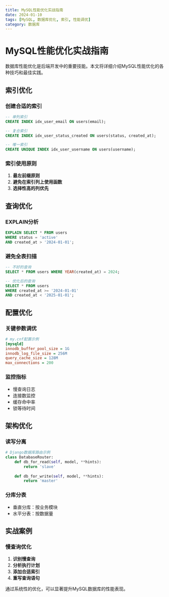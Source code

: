 ```yaml
---
title: MySQL性能优化实战指南
date: 2024-01-10
tags: [MySQL, 数据库优化, 索引, 性能调优]
category: 数据库
---
```


# MySQL性能优化实战指南

数据库性能优化是后端开发中的重要技能。本文将详细介绍MySQL性能优化的各种技巧和最佳实践。

## 索引优化

### 创建合适的索引
```sql
-- 单列索引
CREATE INDEX idx_user_email ON users(email);

-- 复合索引
CREATE INDEX idx_user_status_created ON users(status, created_at);

-- 唯一索引
CREATE UNIQUE INDEX idx_user_username ON users(username);
```

### 索引使用原则
1. **最左前缀原则**
2. **避免在索引列上使用函数**
3. **选择性高的列优先**

## 查询优化

### EXPLAIN分析
```sql
EXPLAIN SELECT * FROM users 
WHERE status = 'active' 
AND created_at > '2024-01-01';
```

### 避免全表扫描
```sql
-- 不好的查询
SELECT * FROM users WHERE YEAR(created_at) = 2024;

-- 优化后的查询
SELECT * FROM users 
WHERE created_at >= '2024-01-01' 
AND created_at < '2025-01-01';
```

## 配置优化

### 关键参数调优
```ini
# my.cnf配置示例
[mysqld]
innodb_buffer_pool_size = 1G
innodb_log_file_size = 256M
query_cache_size = 128M
max_connections = 200
```

### 监控指标
- 慢查询日志
- 连接数监控
- 缓存命中率
- 锁等待时间

## 架构优化

### 读写分离
```python
# Django数据库路由示例
class DatabaseRouter:
    def db_for_read(self, model, **hints):
        return 'slave'
    
    def db_for_write(self, model, **hints):
        return 'master'
```

### 分库分表
- 垂直分库：按业务模块
- 水平分表：按数据量

## 实战案例

### 慢查询优化
1. **识别慢查询**
2. **分析执行计划**
3. **添加合适索引**
4. **重写查询语句**

通过系统性的优化，可以显著提升MySQL数据库的性能表现。